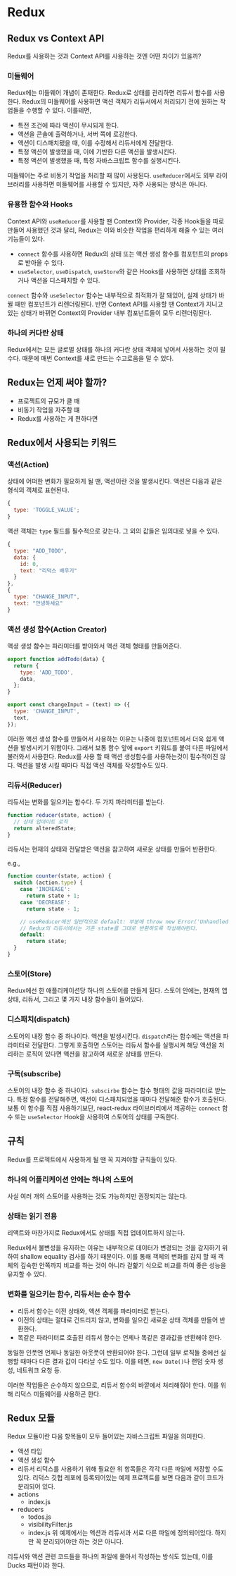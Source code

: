 # Redux

## Redux vs Context API

Redux를 사용하는 것과 Context API를 사용하는 것엔 어떤 차이가 있을까?

### 미들웨어

Redux에는 미들웨어 개념이 존재한다. Redux로 상태를 관리하면 리듀서 함수를 사용한다.
Redux의 미들웨어를 사용하면 액션 객체가 리듀서에서 처리되기 전에 원하는 작업들을 수행할 수 있다.
이를테면,

- 특전 조건에 따라 액션이 무시되게 한다.
- 액션을 콘솔에 출력하거나, 서버 쪽에 로깅한다.
- 액션이 디스패치됐을 때, 이를 수정해서 리듀서에게 전달한다.
- 특정 액션이 발생했을 때, 이에 기반한 다른 액션을 발생시킨다.
- 특정 액션이 발생했을 때, 특정 자바스크립트 함수를 실행시킨다.

미들웨어는 주로 비동기 작업을 처리할 때 많이 사용된다.
`useReducer`에서도 외부 라이브러리를 사용하면 미들웨어를 사용할 수 있지만, 자주 사용되는 방식은 아니다.

### 유용한 함수와 Hooks

Context API와 `useReducer`를 사용할 땐 Context와 Provider, 각종 Hook들을 따로 만들어 사용했던 것과 달리,
Redux는 이와 비슷한 작업을 편리하게 해줄 수 있는 여러 기능들이 있다.

- `connect` 함수를 사용하면 Redux의 상태 또는 액션 생성 함수를 컴포턴트의 props로 받아올 수 있다.
- `useSelector`, `useDispatch`, `useStore`와 같은 Hooks를 사용하면 상태를 조회하거나 액션을 디스패치할 수 있다.

`connect` 함수와 `useSelector` 함수는 내부적으로 최적화가 잘 돼있어, 실제 상태가 바뀔 때만 컴포넌트가 리렌더링된다.
반면 Context API를 사용할 땐 Context가 지니고 있는 상태가 바뀌면 Context의 Provider 내부 컴포넌트들이 모두 리렌더링된다.

### 하나의 커다란 상태

Redux에서는 모든 글로벌 상태를 하나의 커다란 상태 객체에 넣어서 사용하는 것이 필수다. 때문에 매번 Context를 새로 만드는 수고로움을 덜 수 있다.

## Redux는 언제 써야 할까?

- 프로젝트의 규모가 클 때
- 비동기 작업을 자주할 떄
- Redux를 사용하는 게 편하다면

## Redux에서 사용되는 키워드

### 액션(Action)

상태에 어떠한 변화가 필요하게 될 땐, 액션이란 것을 발생시킨다.
액션은 다음과 같은 형식의 객체로 표현된다.

```jsx
{
  type: 'TOGGLE_VALUE';
}
```

액션 객체는 `type` 필드를 필수적으로 갖는다. 그 외의 값들은 임의대로 넣을 수 있다.

```jsx
{
  type: "ADD_TODO",
  data: {
    id: 0,
    text: "리덕스 배우기"
  }
},
{
  type: "CHANGE_INPUT",
  text: "안녕하세요"
}
```

### 액션 생성 함수(Action Creator)

액셩 생성 함수는 파라미터를 받아와서 액션 객체 형태를 만들어준다.

```jsx
export function addTodo(data) {
  return {
    type: 'ADD_TODO',
    data,
  };
}

export const changeInput = (text) => ({
  type: 'CHANGE_INPUT',
  text,
});
```

이러한 액션 생성 함수를 만들어서 사용하는 이유는 나중에 컴포넌트에서 더욱 쉽게 액션을 발생시키기 위함이다.
그래서 보통 함수 앞에 `export` 키워드를 붙여 다른 파일에서 불러와서 사용한다.
Redux를 사용 할 때 액션 생성함수를 사용하는것이 필수적이진 않다. 액션을 발생 시킬 때마다 직접 액션 객체를 작성할수도 있다.

### 리듀서(Reducer)

리듀서는 변화를 일으키는 함수다. 두 가지 파라미터를 받는다.

```jsx
function reducer(state, action) {
  // 상태 업데이트 로직
  return alteredState;
}
```

리듀서는 현재의 상태와 전달받은 액션을 참고하여 새로운 상태를 만들어 반환한다.

e.g.,

```jsx
function counter(state, action) {
  switch (action.type) {
    case 'INCREASE':
      return state + 1;
    case 'DECREASE':
      return state - 1;

    // useReducer에선 일반적으로 default: 부분에 throw new Error('Unhandled Action')와 같이 에러를 발생시키도록 처리하지만,
    // Redux의 리듀서에서는 기존 state를 그대로 반환하도록 작성해야한다.
    default:
      return state;
  }
}
```

### 스토어(Store)

Redux에선 한 애플리케이션당 하나의 스토어를 만들게 된다. 스토어 안에는, 현재의 앱 상태, 리듀서, 그리고 몇 가지 내장 함수들이 들어있다.

### 디스패치(dispatch)

스토어의 내장 함수 중 하나이다. 액션을 발생시킨다. `dispatch`라는 함수에는 액션을 파라미터로 전달한다.
그렇게 호출하면 스토어는 리듀서 함수를 실행시켜 해당 액션을 처리하는 로직이 있다면 액션을 참고하여 새로운 상태를 만든다.

### 구독(subscribe)

스토어의 내장 함수 중 하나이다. `subscirbe` 함수는 함수 형태의 값을 파라미터로 받는다.
특정 함수를 전달해주면, 액션이 디스패치되었을 때마다 전달해준 함수가 호출된다.
보통 이 함수를 직접 사용하기보단, react-redux 라이브러리에서 제공하는 `connect` 함수 또는 `useSelector` Hook을 사용하여 스토어의 상태를 구독한다.

## 규칙

Redux를 프로젝트에서 사용하게 될 땐 꼭 지켜야할 규칙들이 있다.

### 하나의 어플리케이션 안에는 하나의 스토어

사실 여러 개의 스토어를 사용하는 것도 가능하지만 권장되지는 않는다.

### 상태는 읽기 전용

리액트와 마찬가지로 Redux에서도 상태를 직접 업데이트하지 않는다.

Redux에서 불변성을 유지하는 이유는 내부적으로 데이터가 변경되는 것을 감지하기 위하여 shallow equality 검사를 하기 때문이다.
이를 통해 객체의 변화를 감지 할 때 객체의 깊숙한 안쪽까지 비교를 하는 것이 아니라 겉핥기 식으로 비교를 하여 좋은 성능을 유지할 수 있다.

### 변화를 일으키는 함수, 리듀서는 순수 함수

- 리듀서 함수는 이전 상태와, 액션 객체를 파라미터로 받는다.
- 이전의 상태는 절대로 건드리지 않고, 변화를 일으킨 새로운 상태 객체를 만들어 반환한다.
- 똑같은 파라미터로 호출된 리듀서 함수는 언제나 똑같은 결과값을 반환해야 한다.

동일한 인풋엔 언제나 동일한 아웃풋이 반환되어야 한다. 그런데 일부 로직들 중에선 실행할 때마다 다른 결과 값이 다타날 수도 있다.
이를 테면, `new Date()`나 랜덤 숫자 생성, 네트워크 요청 등.

이러한 작업들은 순수하지 않으므로, 리듀서 함수의 바깥에서 처리해줘야 한다. 이를 위해 리덕스 미들웨어를 사용하곤 한다.

## Redux 모듈

Redux 모듈이란 다음 항목들이 모두 들어있는 자바스크립트 파일을 의미한다.

- 액션 타입
- 액션 생성 함수
- 리듀서
  리덕스를 사용하기 위해 필요한 위 항목들은 각각 다른 파일에 저장할 수도 있다.
  리덕스 깃헙 레포에 등록되어있는 예제 프로젝트를 보면 다음과 같이 코드가 분리되어 있다.
- actions
  - index.js
- reducers
  - todos.js
  - visibilityFilter.js
  - index.js
    위 예제에서는 액션과 리듀서과 서로 다른 파일에 정의되어있다. 하지만 꼭 분리되어야만 하는 것은 아니다.

리듀서와 액션 관련 코드들을 하나의 파일에 몰아서 작성하는 방식도 있는데, 이를 Ducks 패턴이라 한다.

